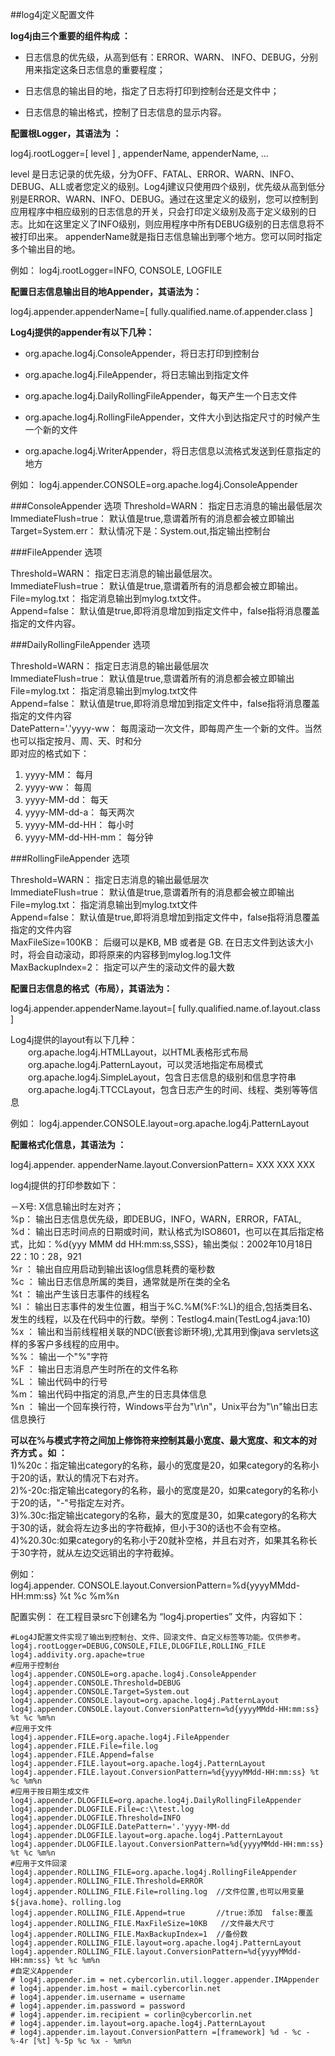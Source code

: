 ##log4j定义配置文件

**log4j由三个重要的组件构成 ：**

-  日志信息的优先级，从高到低有：ERROR、WARN、 INFO、DEBUG，分别用来指定这条日志信息的重要程度；

-  日志信息的输出目的地，指定了日志将打印到控制台还是文件中；

-  日志信息的输出格式，控制了日志信息的显示内容。

**配置根Logger，其语法为 ：**

 log4j.rootLogger=[ level ] , appenderName, appenderName, …

level 是日志记录的优先级，分为OFF、FATAL、ERROR、WARN、INFO、DEBUG、ALL或者您定义的级别。Log4j建议只使用四个级别，优先级从高到低分别是ERROR、WARN、INFO、DEBUG。通过在这里定义的级别，您可以控制到应用程序中相应级别的日志信息的开关，只会打印定义级别及高于定义级别的日志。比如在这里定义了INFO级别，则应用程序中所有DEBUG级别的日志信息将不被打印出来。
 appenderName就是指日志信息输出到哪个地方。您可以同时指定多个输出目的地。
 
例如：
log4j.rootLogger=INFO, CONSOLE, LOGFILE

**配置日志信息输出目的地Appender，其语法为：**

log4j.appender.appenderName=[ fully.qualified.name.of.appender.class ]

**Log4j提供的appender有以下几种：**

- org.apache.log4j.ConsoleAppender，将日志打印到控制台

- org.apache.log4j.FileAppender，将日志输出到指定文件

- org.apache.log4j.DailyRollingFileAppender，每天产生一个日志文件

- org.apache.log4j.RollingFileAppender，文件大小到达指定尺寸的时候产生一个新的文件

- org.apache.log4j.WriterAppender，将日志信息以流格式发送到任意指定的地方
 
例如：
log4j.appender.CONSOLE=org.apache.log4j.ConsoleAppender


###ConsoleAppender 选项
Threshold=WARN： 指定日志消息的输出最低层次  
ImmediateFlush=true： 默认值是true,意谓着所有的消息都会被立即输出  
Target=System.err： 默认情况下是：System.out,指定输出控制台

###FileAppender 选项
 
Threshold=WARN： 指定日志消息的输出最低层次。  
ImmediateFlush=true： 默认值是true,意谓着所有的消息都会被立即输出。  
File=mylog.txt： 指定消息输出到mylog.txt文件。  
Append=false： 默认值是true,即将消息增加到指定文件中，false指将消息覆盖指定的文件内容。    

###DailyRollingFileAppender 选项

Threshold=WARN： 指定日志消息的输出最低层次  
ImmediateFlush=true： 默认值是true,意谓着所有的消息都会被立即输出  
File=mylog.txt： 指定消息输出到mylog.txt文件  
Append=false： 默认值是true,即将消息增加到指定文件中，false指将消息覆盖指定的文件内容  
DatePattern='.'yyyy-ww： 每周滚动一次文件，即每周产生一个新的文件。当然也可以指定按月、周、天、时和分  
即对应的格式如下： 

1. yyyy-MM： 每月
2. yyyy-ww： 每周 
3. yyyy-MM-dd： 每天
4. yyyy-MM-dd-a： 每天两次
5. yyyy-MM-dd-HH： 每小时
6. yyyy-MM-dd-HH-mm： 每分钟

###RollingFileAppender 选项

Threshold=WARN： 指定日志消息的输出最低层次  
ImmediateFlush=true： 默认值是true,意谓着所有的消息都会被立即输出  
File=mylog.txt： 指定消息输出到mylog.txt文件  
Append=false： 默认值是true,即将消息增加到指定文件中，false指将消息覆盖指定的文件内容  
MaxFileSize=100KB： 后缀可以是KB, MB 或者是 GB. 在日志文件到达该大小时，将会自动滚动，即将原来的内容移到mylog.log.1文件  
MaxBackupIndex=2： 指定可以产生的滚动文件的最大数  

**配置日志信息的格式（布局），其语法为：**
 
log4j.appender.appenderName.layout=[ fully.qualified.name.of.layout.class ]
 
Log4j提供的layout有以下几种：   
　　org.apache.log4j.HTMLLayout，以HTML表格形式布局  
　　org.apache.log4j.PatternLayout，可以灵活地指定布局模式  
　　org.apache.log4j.SimpleLayout，包含日志信息的级别和信息字符串  
　　org.apache.log4j.TTCCLayout，包含日志产生的时间、线程、类别等等信息  
 
例如：
log4j.appender.CONSOLE.layout=org.apache.log4j.PatternLayout

**配置格式化信息，其语法为 ：**
 
log4j.appender. appenderName.layout.ConversionPattern= XXX XXX XXX
 
log4j提供的打印参数如下：  

－X号: X信息输出时左对齐；   
%p： 输出日志信息优先级，即DEBUG，INFO，WARN，ERROR，FATAL,  
%d： 输出日志时间点的日期或时间，默认格式为ISO8601，也可以在其后指定格式，比如：%d{yyy MMM dd HH:mm:ss,SSS}，输出类似：2002年10月18日 22：10：28，921  
%r ： 输出自应用启动到输出该log信息耗费的毫秒数  
%c ： 输出日志信息所属的类目，通常就是所在类的全名  
%t ： 输出产生该日志事件的线程名  
%l  ：  输出日志事件的发生位置，相当于%C.%M(%F:%L)的组合,包括类目名、发生的线程，以及在代码中的行数。举例：Testlog4.main(TestLog4.java:10)  
%x ： 输出和当前线程相关联的NDC(嵌套诊断环境),尤其用到像java servlets这样的多客户多线程的应用中。  
%%： 输出一个"%"字符  
%F ： 输出日志消息产生时所在的文件名称  
%L ： 输出代码中的行号  
%m： 输出代码中指定的消息,产生的日志具体信息  
%n ： 输出一个回车换行符，Windows平台为"\r\n"，Unix平台为"\n"输出日志信息换行  
 
**可以在%与模式字符之间加上修饰符来控制其最小宽度、最大宽度、和文本的对齐方式 。如 ：**  
      1)%20c：指定输出category的名称，最小的宽度是20，如果category的名称小于20的话，默认的情况下右对齐。  
      2)%-20c:指定输出category的名称，最小的宽度是20，如果category的名称小于20的话，"-"号指定左对齐。  
      3)%.30c:指定输出category的名称，最大的宽度是30，如果category的名称大于30的话，就会将左边多出的字符截掉，但小于30的话也不会有空格。  
      4)%20.30c:如果category的名称小于20就补空格，并且右对齐，如果其名称长于30字符，就从左边交远销出的字符截掉。  

例如：  
log4j.appender. CONSOLE.layout.ConversionPattern=%d{yyyyMMdd-HH:mm:ss} %t %c %m%n

配置实例：
在工程目录src下创建名为 “log4j.properties” 文件，内容如下：


```
#Log4J配置文件实现了输出到控制台、文件、回滚文件、自定义标签等功能。仅供参考。   
log4j.rootLogger=DEBUG,CONSOLE,FILE,DLOGFILE,ROLLING_FILE  
log4j.addivity.org.apache=true   
#应用于控制台   
log4j.appender.CONSOLE=org.apache.log4j.ConsoleAppender   
log4j.appender.CONSOLE.Threshold=DEBUG   
log4j.appender.CONSOLE.Target=System.out   
log4j.appender.CONSOLE.layout=org.apache.log4j.PatternLayout   
log4j.appender.CONSOLE.layout.ConversionPattern=%d{yyyyMMdd-HH:mm:ss} %t %c %m%n  
#应用于文件   
log4j.appender.FILE=org.apache.log4j.FileAppender   
log4j.appender.FILE.File=file.log   
log4j.appender.FILE.Append=false   
log4j.appender.FILE.layout=org.apache.log4j.PatternLayout   
log4j.appender.FILE.layout.ConversionPattern=%d{yyyyMMdd-HH:mm:ss} %t %c %m%n    
#应用于按日期生成文件   
log4j.appender.DLOGFILE=org.apache.log4j.DailyRollingFileAppender  
log4j.appender.DLOGFILE.File=c:\\test.log  
log4j.appender.DLOGFILE.Threshold=INFO  
log4j.appender.DLOGFILE.DatePattern='.'yyyy-MM-dd  
log4j.appender.DLOGFILE.layout=org.apache.log4j.PatternLayout  
log4j.appender.DLOGFILE.layout.ConversionPattern=%d{yyyyMMdd-HH:mm:ss} %t %c %m%n   
#应用于文件回滚   
log4j.appender.ROLLING_FILE=org.apache.log4j.RollingFileAppender   
log4j.appender.ROLLING_FILE.Threshold=ERROR   
log4j.appender.ROLLING_FILE.File=rolling.log  //文件位置,也可以用变量${java.home}、rolling.log  
log4j.appender.ROLLING_FILE.Append=true       //true:添加  false:覆盖  
log4j.appender.ROLLING_FILE.MaxFileSize=10KB   //文件最大尺寸  
log4j.appender.ROLLING_FILE.MaxBackupIndex=1  //备份数  
log4j.appender.ROLLING_FILE.layout=org.apache.log4j.PatternLayout   
log4j.appender.ROLLING_FILE.layout.ConversionPattern=%d{yyyyMMdd-HH:mm:ss} %t %c %m%n    
#自定义Appender   
# log4j.appender.im = net.cybercorlin.util.logger.appender.IMAppender   
# log4j.appender.im.host = mail.cybercorlin.net   
# log4j.appender.im.username = username   
# log4j.appender.im.password = password   
# log4j.appender.im.recipient = corlin@cybercorlin.net   
# log4j.appender.im.layout=org.apache.log4j.PatternLayout   
# log4j.appender.im.layout.ConversionPattern =[framework] %d - %c -%-4r [%t] %-5p %c %x - %m%n 
```